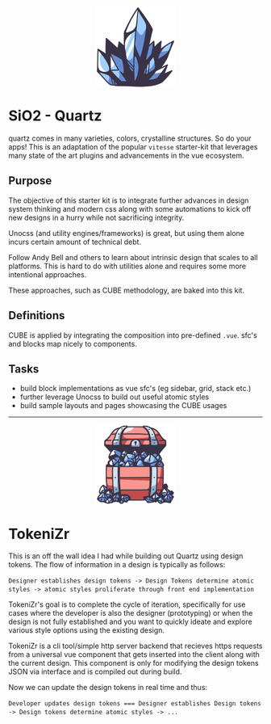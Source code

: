 <div style="display: flex; justify-content:center;">
    <img style="width: 10rem;" src="/public/7006889-treasure-hunter/png/049-crystals.png"></img>
</div>

# SiO2 - Quartz

quartz comes in many varieties, colors, crystalline structures. So do your apps! This is an adaptation of the popular `vitesse` starter-kit that leverages many state of the art plugins and advancements in the vue ecosystem.

## Purpose

The objective of this starter kit is to integrate further advances in design system thinking and modern css along with some automations to kick off new designs in a hurry while not sacrificing integrity. 

Unocss (and utility engines/frameworks) is great, but using them alone incurs certain amount of technical debt.

Follow Andy Bell and others to learn about intrinsic design that scales to all platforms. This is hard to do with utilities alone and requires some more intentional approaches. 

These approaches, such as CUBE methodology, are baked into this kit. 

## Definitions

CUBE is applied by integrating the composition into pre-defined `.vue`. sfc's and blocks map nicely to components. 

## Tasks
- build block implementations as vue sfc's (eg sidebar, grid, stack etc.)
- further leverage Unocss to build out useful atomic styles
- build sample layouts and pages showcasing the CUBE usages

---
<div style="display: flex; justify-content:center;">
    <img style="width: 10rem;" src="public/7006889-treasure-hunter/png/030-treasure.png"></img>
</div>

# TokeniZr 

This is an off the wall idea I had while building out Quartz using design tokens. The flow of information in a design is typically as follows: 

`Designer establishes design tokens -> Design Tokens determine atomic styles -> atomic styles proliferate through front end implementation`

TokeniZr's goal is to complete the cycle of iteration, specifically for use cases where the developer is also the designer (prototyping) or when the design is not fully established and you want to quickly ideate and explore various style options using the existing design. 

TokeniZr is a cli tool/simple http server backend that recieves https requests from a universal vue component that gets inserted into the client along with the current design. This component is only for modifying the design tokens JSON via interface and is compiled out during build. 

Now we can update the design tokens in real time and thus: 

`Developer updates design tokens === Designer establishes Design tokens -> Design tokens determine atomic styles -> ...`




